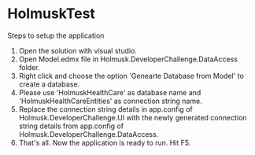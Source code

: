 # HolmuskTest

Steps to setup the application

1. Open the solution with visual studio.
2. Open Model.edmx file in Holmusk.DeveloperChallenge.DataAccess folder.
4. Right click and choose the option 'Genearte Database from Model' to create a database.
5. Please use 'HolmuskHealthCare' as database name and 'HolmuskHealthCareEntities' as connection string name.
6. Replace the connection string details in app.config of Holmusk.DeveloperChallenge.UI with the newly generated connection string details from app.config of Holmusk.DeveloperChallenge.DataAccess.
7. That's all. Now the application is ready to run. Hit F5. 
